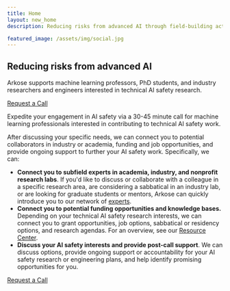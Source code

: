 ```yaml
---
title: Home
layout: new_home
description: Reducing risks from advanced AI through field-building activities

featured_image: /assets/img/social.jpg
---
```


<section id="banner" class="major">
  <div class="arkose-banner" style="background-image: url('{{ '/assets/images/arkose-banner.jpg' | relative_url }}')"></div>
  <div class="row xs-padding-1 banner-inner">
    <div class="8u -2u -0u(small) 11u(small)">
      <h1 class="display-1">Reducing risks from advanced AI</h1>
      <p class="subheading">Arkose supports machine learning professors, PhD students, and industry researchers and engineers interested in technical AI safety research.</p>
    </div>
    <div class="8u -2u -0u(small) 11u(small) banner-button-container">
      <a href="{{site.applyurl}}" class="button banner-button request-call-button">
        Request a Call
      </a>
    </div>
  </div>
</section>

<div class="section">
  <div class="inner">
      <p> Expedite your engagement in AI safety via a 30-45 minute call for machine learning professionals interested in contributing to technical AI safety work.</p>
      <p>After discussing your specific needs, we can connect you to potential collaborators in industry or academia, funding and job opportunities, and provide ongoing support to further your AI safety work. Specifically, we can: </p>
      <ul>
        <li><b>Connect you to subfield experts in academia, industry, and nonprofit research labs</b>. If you'd like to discuss or collaborate with a colleague in a specific research area, are considering a sabbatical in an industry lab, or are looking for graduate students or mentors, Arkose can quickly introduce you to our network of <a href="about#experts">experts</a>.</li>
        <li><b>Connect you to potential funding opportunities and knowledge bases.</b> Depending on your technical AI safety research interests, we can connect you to grant opportunities, job options, sabbatical or residency options, and research agendas. For an overview, see our <a href="resources">Resource Center</a>.</li>
        <li><b>Discuss your AI safety interests and provide post-call support</b>. We can discuss options, provide ongoing support or accountability for your AI safety research or engineering plans, and help identify promising opportunities for you.</li>  
      </ul>
      <a href="{{site.applyurl}}" class="button special request-call-button fit">Request a Call</a>
  </div>
</div>



<!-- <div class="section bg-gray">
  <div class="inner">
      <div class="row align-items-center">
</div>
  </div>
</div>

<div class="section">
  <div class="inner">
    <h3>About the Team</h3>
  </div>
</div> -->



